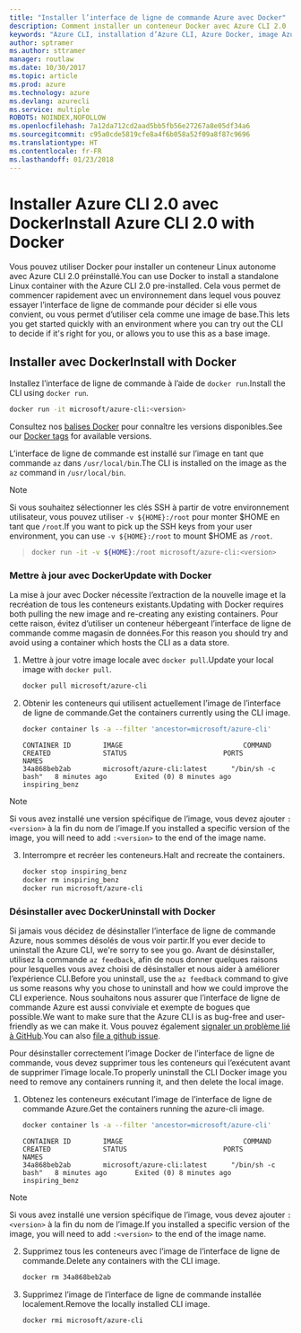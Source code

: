 ```yaml
---
title: "Installer l’interface de ligne de commande Azure avec Docker"
description: Comment installer un conteneur Docker avec Azure CLI 2.0
keywords: "Azure CLI, installation d’Azure CLI, Azure Docker, image Azure Docker,"
author: sptramer
ms.author: sttramer
manager: routlaw
ms.date: 10/30/2017
ms.topic: article
ms.prod: azure
ms.technology: azure
ms.devlang: azurecli
ms.service: multiple
ROBOTS: NOINDEX,NOFOLLOW
ms.openlocfilehash: 7a12da712cd2aad5bb5fb56e27267a8e05df34a6
ms.sourcegitcommit: c95a0cde5819cfe8a4f6b058a52f09a8f87c9696
ms.translationtype: HT
ms.contentlocale: fr-FR
ms.lasthandoff: 01/23/2018
---
```

# <a name="install-azure-cli-20-with-docker"></a><span data-ttu-id="18638-104">Installer Azure CLI 2.0 avec Docker</span><span class="sxs-lookup"><span data-stu-id="18638-104">Install Azure CLI 2.0 with Docker</span></span>

<span data-ttu-id="18638-105">Vous pouvez utiliser Docker pour installer un conteneur Linux autonome avec Azure CLI 2.0 préinstallé.</span><span class="sxs-lookup"><span data-stu-id="18638-105">You can use Docker to install a standalone Linux container with the Azure CLI 2.0 pre-installed.</span></span> <span data-ttu-id="18638-106">Cela vous permet de commencer rapidement avec un environnement dans lequel vous pouvez essayer l’interface de ligne de commande pour décider si elle vous convient, ou vous permet d’utiliser cela comme une image de base.</span><span class="sxs-lookup"><span data-stu-id="18638-106">This lets you get started quickly with an environment where you can try out the CLI to decide if it's right for you, or allows you to use this as a base image.</span></span>

## <a name="install-with-docker"></a><span data-ttu-id="18638-107">Installer avec Docker</span><span class="sxs-lookup"><span data-stu-id="18638-107">Install with Docker</span></span>

<span data-ttu-id="18638-108">Installez l’interface de ligne de commande à l’aide de `docker run`.</span><span class="sxs-lookup"><span data-stu-id="18638-108">Install the CLI using `docker run`.</span></span>

   ```bash
   docker run -it microsoft/azure-cli:<version>
   ```

<span data-ttu-id="18638-109">Consultez nos [balises Docker](https://hub.docker.com/r/microsoft/azure-cli/tags/) pour connaître les versions disponibles.</span><span class="sxs-lookup"><span data-stu-id="18638-109">See our [Docker tags](https://hub.docker.com/r/microsoft/azure-cli/tags/) for available versions.</span></span>

<span data-ttu-id="18638-110">L’interface de ligne de commande est installé sur l’image en tant que commande `az` dans `/usr/local/bin`.</span><span class="sxs-lookup"><span data-stu-id="18638-110">The CLI is installed on the image as the `az` command in `/usr/local/bin`.</span></span>

> [!NOTE]
> <span data-ttu-id="18638-111">Si vous souhaitez sélectionner les clés SSH à partir de votre environnement utilisateur, vous pouvez utiliser `-v ${HOME}:/root` pour monter $HOME en tant que `/root`.</span><span class="sxs-lookup"><span data-stu-id="18638-111">If you want to pick up the SSH keys from your user environment, you can use `-v ${HOME}:/root` to mount $HOME as `/root`.</span></span>

> ```bash
> docker run -it -v ${HOME}:/root microsoft/azure-cli:<version>
> ```

### <a name="update-with-docker"></a><span data-ttu-id="18638-112">Mettre à jour avec Docker</span><span class="sxs-lookup"><span data-stu-id="18638-112">Update with Docker</span></span>

<span data-ttu-id="18638-113">La mise à jour avec Docker nécessite l’extraction de la nouvelle image et la recréation de tous les conteneurs existants.</span><span class="sxs-lookup"><span data-stu-id="18638-113">Updating with Docker requires both pulling the new image and re-creating any existing containers.</span></span> <span data-ttu-id="18638-114">Pour cette raison, évitez d’utiliser un conteneur hébergeant l’interface de ligne de commande comme magasin de données.</span><span class="sxs-lookup"><span data-stu-id="18638-114">For this reason you should try and avoid using a container which hosts the CLI as a data store.</span></span>

1. <span data-ttu-id="18638-115">Mettre à jour votre image locale avec `docker pull`.</span><span class="sxs-lookup"><span data-stu-id="18638-115">Update your local image with `docker pull`.</span></span>

   ```bash
   docker pull microsoft/azure-cli
   ```

2. <span data-ttu-id="18638-116">Obtenir les conteneurs qui utilisent actuellement l’image de l’interface de ligne de commande.</span><span class="sxs-lookup"><span data-stu-id="18638-116">Get the containers currently using the CLI image.</span></span>

   ```bash
   docker container ls -a --filter 'ancestor=microsoft/azure-cli'
   ```

   ```output
   CONTAINER ID        IMAGE                              COMMAND             CREATED             STATUS                        PORTS               NAMES
   34a868beb2ab        microsoft/azure-cli:latest      "/bin/sh -c bash"   8 minutes ago       Exited (0) 8 minutes ago                       inspiring_benz
   ```

  > [!NOTE]
  > <span data-ttu-id="18638-117">Si vous avez installé une version spécifique de l’image, vous devez ajouter `:<version>` à la fin du nom de l’image.</span><span class="sxs-lookup"><span data-stu-id="18638-117">If you installed a specific version of the image, you will need to add `:<version>` to the end of the image name.</span></span>

3. <span data-ttu-id="18638-118">Interrompre et recréer les conteneurs.</span><span class="sxs-lookup"><span data-stu-id="18638-118">Halt and recreate the containers.</span></span>

   ```bash
   docker stop inspiring_benz
   docker rm inspiring_benz
   docker run microsoft/azure-cli
   ```

### <a name="uninstall-with-docker"></a><span data-ttu-id="18638-119">Désinstaller avec Docker</span><span class="sxs-lookup"><span data-stu-id="18638-119">Uninstall with Docker</span></span>

<span data-ttu-id="18638-120">Si jamais vous décidez de désinstaller l’interface de ligne de commande Azure, nous sommes désolés de vous voir partir.</span><span class="sxs-lookup"><span data-stu-id="18638-120">If you ever decide to uninstall the Azure CLI, we're sorry to see you go.</span></span> <span data-ttu-id="18638-121">Avant de désinstaller, utilisez la commande `az feedback`, afin de nous donner quelques raisons pour lesquelles vous avez choisi de désinstaller et nous aider à améliorer l’expérience CLI.</span><span class="sxs-lookup"><span data-stu-id="18638-121">Before you uninstall, use the `az feedback` command to give us some reasons why you chose to uninstall and how we could improve the CLI experience.</span></span> <span data-ttu-id="18638-122">Nous souhaitons nous assurer que l’interface de ligne de commande Azure est aussi conviviale et exempte de bogues que possible.</span><span class="sxs-lookup"><span data-stu-id="18638-122">We want to make sure that the Azure CLI is as bug-free and user-friendly as we can make it.</span></span> <span data-ttu-id="18638-123">Vous pouvez également [signaler un problème lié à GitHub](https://github.com/Azure/azure-cli/issues).</span><span class="sxs-lookup"><span data-stu-id="18638-123">You can also [file a github issue](https://github.com/Azure/azure-cli/issues).</span></span>

<span data-ttu-id="18638-124">Pour désinstaller correctement l’image Docker de l’interface de ligne de commande, vous devez supprimer tous les conteneurs qui l’exécutent avant de supprimer l’image locale.</span><span class="sxs-lookup"><span data-stu-id="18638-124">To properly uninstall the CLI Docker image you need to remove any containers running it, and then delete the local image.</span></span>

1. <span data-ttu-id="18638-125">Obtenez les conteneurs exécutant l’image de l’interface de ligne de commande Azure.</span><span class="sxs-lookup"><span data-stu-id="18638-125">Get the containers running the azure-cli image.</span></span>

   ```bash
   docker container ls -a --filter 'ancestor=microsoft/azure-cli'
   ```

   ```output
   CONTAINER ID        IMAGE                              COMMAND             CREATED             STATUS                        PORTS               NAMES
   34a868beb2ab        microsoft/azure-cli:latest      "/bin/sh -c bash"   8 minutes ago       Exited (0) 8 minutes ago                       inspiring_benz
   ```
  > [!NOTE]
  > <span data-ttu-id="18638-126">Si vous avez installé une version spécifique de l’image, vous devez ajouter `:<version>` à la fin du nom de l’image.</span><span class="sxs-lookup"><span data-stu-id="18638-126">If you installed a specific version of the image, you will need to add `:<version>` to the end of the image name.</span></span>

2. <span data-ttu-id="18638-127">Supprimez tous les conteneurs avec l’image de l’interface de ligne de commande.</span><span class="sxs-lookup"><span data-stu-id="18638-127">Delete any containers with the CLI image.</span></span>

   ```bash
   docker rm 34a868beb2ab
   ```

3. <span data-ttu-id="18638-128">Supprimez l’image de l’interface de ligne de commande installée localement.</span><span class="sxs-lookup"><span data-stu-id="18638-128">Remove the locally installed CLI image.</span></span>

   ```bash
   docker rmi microsoft/azure-cli
   ```

